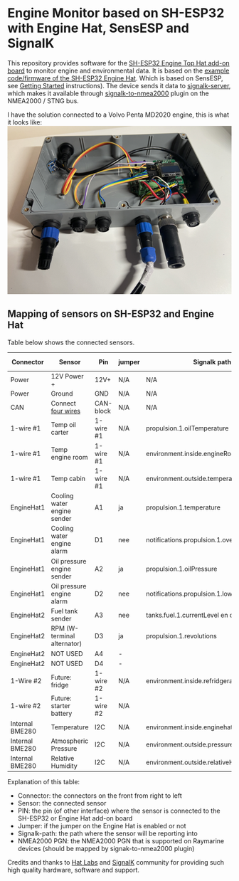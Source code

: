 # Engine Monitor based on SH-ESP32 with Engine Hat, SensESP and SignalK

This repository provides software for the [SH-ESP32 Engine Top Hat add-on board](https://hatlabs.fi/product/sh-esp32-engine-top-hat-kit/) to monitor engine and environmental data. It is based on the [example code/firmware of the SH-ESP32 Engine Hat](https://github.com/hatlabs/SH-ESP32-engine-hat-firmware). Which is based on SensESP, see [Getting Started](https://signalk.org/SensESP/pages/getting_started/) instructions). The device sends it data to [signalk-server](https://github.com/SignalK/signalk-server), which makes it available through [signalk-to-nmea2000](https://github.com/SignalK/signalk-to-nmea2000) plugin on the NMEA2000 / STNG bus.

I have the solution connected to a Volvo Penta MD2020 engine, this is what it looks like:
![Solution based on SH-ESP32 and Engine Hat](SH-ESP32-engine-hat.png)


## Mapping of sensors on SH-ESP32 and Engine Hat
Table below shows the connected sensors.


| Connector       | Sensor                                          | Pin       | jumper | Signalk path                                 | NMEA2000 PGN  |
| --------------- | ----------------------------------------------- | --------- | ------ | -------------------------------------------- | ------------- |
| Power           | 12V Power + | 12V+      | N/A    | N/A                                          |               |
| Power           | Ground         | GND       | N/A    | N/A                                          |               |
| CAN             | Connect [four wires](http://docs.hatlabs.fi/sh-esp32/pages/tutorials/nmea2000-gateway/)                                 | CAN-block | N/A    | N/A                                          |               |
| 1-wire #1       | Temp oil carter                                 | 1-wire #1 | N/A    | propulsion.1.oilTemperature                  | 127489        |
| 1-wire #1       | Temp engine room                                | 1-wire #1 | N/A    | environment.inside.engineRoom.temperature    |               |
| 1-wire #1       | Temp cabin                                      | 1-wire #1 | N/A    | environment.outside.temperature              | 130310        |
| EngineHat1      | Cooling water engine sender                                  | A1        | ja     | propulsion.1.temperature                     | 127489        |
| EngineHat1      | Cooling water engine alarm                                  | D1        | nee    | notifications.propulsion.1.overTemperature                                             |               |
| EngineHat1      | Oil pressure engine sender                                   | A2        | ja     | propulsion.1.oilPressure                     | 127489        |
| EngineHat1      | Oil pressure engine alarm                                   | D2        | nee    | notifications.propulsion.1.lowOilPressure                                             |               |
| EngineHat2      | Fuel tank sender                               | A3        | nee    | tanks.fuel.1.currentLevel en currentVolume   |               |
| EngineHat2      | RPM (W-terminal alternator)                                | D3        | ja     | propulsion.1.revolutions                     | 127489,127488 |
| EngineHat2      | NOT USED                                        | A4        | -      |                                              |               |
| EngineHat2      | NOT USED                                        | D4        | -      |                                              |               |
| 1-Wire #2       | Future: fridge                                  | 1-wire #2 | N/A    | environment.inside.refridgerator.temperature | 130312        |
| 1-wire #2       | Future: starter battery                         | 1-wire #2 | N/A    |                                              | 127508        |
| Internal BME280 | Temperature                                     | I2C       | N/A    | environment.inside.enginehat                 |               |
| Internal BME280 | Atmospheric Pressure                            | I2C       | N/A    | environment.outside.pressure                 | 130314        |
| Internal BME280 | Relative Humidity                               | I2C       | N/A    | environment.outside.relativeHumidity         | 130313        |
 
Explanation of this table:
* Connector: the connectors on the front from right to left
* Sensor: the connected sensor
* PIN: the pin (of other interface) where the sensor is connected to the SH-ESP32 or Engine Hat add-on board
* Jumper: if the jumper on the Engine Hat is enabled or not
* Signalk-path: the path where the sensor will be reporting into
* NMEA2000 PGN: the NMEA2000 PGN that is supported on Raymarine devices (should be mapped by signak-to-nmea2000 plugin)
 
Credits and thanks to [Hat Labs](https://github.com/hatlabs) and [SignalK](https://signalk.org/) community for providing such high quality hardware, software and support.


